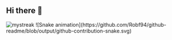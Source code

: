 ## Hi there 👋

<img src="https://github-readme-streak-stats.herokuapp.com/?user=Robf94&theme=tokyonight" alt="mystreak"/>
![Snake animation](https://github.com/Robf94/github-readme/blob/output/github-contribution-snake.svg)

<!--
**Robf94/Robf94** is a ✨ _special_ ✨ repository because its `README.md` (this file) appears on your GitHub profile.

Here are some ideas to get you started:

- 🔭 I’m currently working on ...
- 🌱 I’m currently learning ...
- 👯 I’m looking to collaborate on ...
- 🤔 I’m looking for help with ...
- 💬 Ask me about ...
- 📫 How to reach me: ...
- 😄 Pronouns: ...
- ⚡ Fun fact: ...
-->
